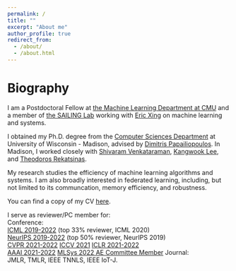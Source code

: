 ```yaml
---
permalink: /
title: ""
excerpt: "About me"
author_profile: true
redirect_from: 
  - /about/
  - /about.html
---
```


Biography
======
I am a Postdoctoral Fellow at [the Machine Learning Department at CMU](https://www.ml.cmu.edu/) and a member of [the SAILING Lab](https://sailing-lab.github.io/) working with [Eric Xing](http://www.cs.cmu.edu/~epxing/) on machine learning and systems.


I obtained my Ph.D. degree from the [Computer Sciences Department](https://www.cs.wisc.edu/) at University of Wisconsin - Madison, advised by [Dimitris Papailiopoulos](http://papail.io/). In Madison, I worked closely with [Shivaram Venkataraman](http://shivaram.org/), [Kangwook Lee](http://kangwooklee.com/), and [Theodoros Rekatsinas](http://pages.cs.wisc.edu/~thodrek/).

My research studies the efficiency of machine learning algorithms and systems. I am also broadly interested in federated learning, including, but not limited to its communcation, memory efficiency, and robustness.

You can find a copy of my CV [here](http://pages.cs.wisc.edu/~hongyiwang/cv/hwang_cv.pdf).

I serve as reviewer/PC member for:  
Conference:  
[ICML 2019-2022](https://icml.cc/) (top 33% reviewer, ICML 2020)  
[NeurIPS 2019-2022](https://nips.cc/) (top 50% reviewer, NeurIPS 2019)  
[CVPR 2021-2022](http://cvpr2021.thecvf.com/)
[ICCV 2021](http://iccv2021.thecvf.com/home)
[ICLR 2021-2022](https://www.iclr.cc/Conferences/2021)  
[AAAI 2021-2022](https://aaai.org/Conferences/AAAI-21/)
[MLSys 2022 AE Committee Member](https://mlsys.org/)
Journal:  
JMLR, TMLR, IEEE TNNLS, IEEE IoT-J.